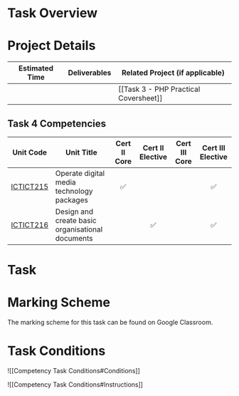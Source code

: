 # Task Overview


# Project Details

| Estimated Time | Deliverables | Related Project (if applicable) |
| -------------- | ------------ | ------------------------------- |
|                |              | [[Task 3 - PHP Practical Coversheet]]      |

## Task 4 Competencies

| Unit Code                                                                       | Unit Title                                       | Cert II Core | Cert II Elective | Cert III Core | Cert III Elective |
| ------------------------------------------------------------------------------- | ------------------------------------------------ | :----------: | :--------------: | :-----------: | :---------------: |
| [ICTICT215](https://training.gov.au/Training/Details/ICTICT215/unitdetails)<br> | Operate digital media technology packages        |      ✅       |                  |               |         ✅         |
| [ICTICT216](https://training.gov.au/Training/Details/ICTICT216/unitdetails)     | Design and create basic organisational documents |              |        ✅         |               |         ✅         |


# Task


# Marking Scheme

The marking scheme for this task can be found on Google Classroom.

# Task Conditions

![[Competency Task Conditions#Conditions]]

![[Competency Task Conditions#Instructions]]